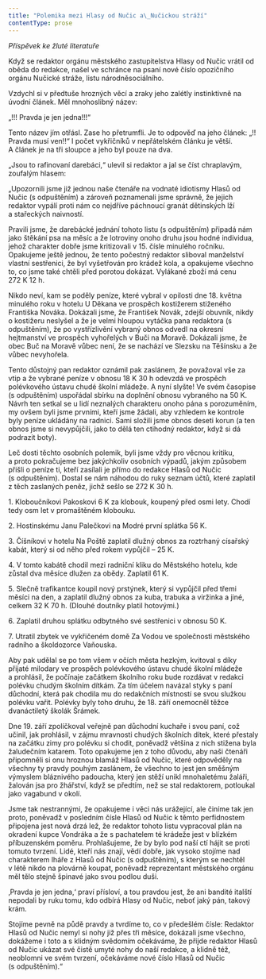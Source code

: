 ```yaml
---
title: "Polemika mezi Hlasy od Nučic a\_Nučickou stráží"
contentType: prose
---
```


<section>

_Příspěvek ke žluté literatuře_

</section>

<section>

Když se redaktor orgánu městského zastupitelstva Hlasy od Nučic vrátil od oběda do redakce, našel ve schránce na psaní nové číslo opozičního orgánu Nučické stráže, listu národněsociálního.

Vzdychl si v předtuše hrozných věcí a zraky jeho zalétly instinktivně na úvodní článek. Měl mnohoslibný název:

„!!! Pravda je jen jedna!!!“

Tento název jím otřásl. Zase ho přetrumfli. Je to odpověď na jeho článek: „!! Pravda musí ven!!“ I počet vykřičníků v nepřátelském článku je větší. A článek je na tři sloupce a jeho byl pouze na dva.

„Jsou to rafinovaní darebáci,“ ulevil si redaktor a jal se číst chrapla­vým, zoufalým hlasem:

„Upozornili jsme již jednou naše čtenáře na vodnaté idiotismy Hlasů od Nučic (s odpuštěním) a zároveň poznamenali jsme správně, že jejich redaktor vypálí proti nám co nejdříve páchnoucí granát dětinských lží a stařeckých naivností.

Pravili jsme, že darebácké jednání tohoto listu (s odpuštěním) připadá nám jako štěkání psa na měsíc a že lotroviny onoho druhu jsou hodné individua, jehož charakter dobře jsme kritizovali v 15. čísle minulého ročníku. Opakujeme ještě jednou, že tento počestný redaktor sliboval manželství vlastní sestřenici, že byl vyšetřován pro krádež kola, a opakujeme všechno to, co jsme také chtěli před porotou dokázat. Vylákané zboží má cenu 272 K 12 h.

Nikdo neví, kam se poděly peníze, které vybral v opilosti dne 18. května minulého roku v hotelu U Děkana ve prospěch kostižerem stiženého Františka Nováka. Dokázali jsme, že František Novák, zdejší obuvník, nikdy o kostižeru neslyšel a že je velmi hloupou vytáčka pana redaktora (s odpuštěním), že po vystřízlivění vybraný obnos odvedl na okresní hejtmanství ve prospěch vyhořelých v Buči na Moravě. Dokázali jsme, že obec Buč na Moravě vůbec není, že se nachází ve Slezsku na Těšínsku a že vůbec nevyhořela.

Tento důstojný pan redaktor oznámil pak zaslánem, že považoval vše za vtip a že vybrané peníze v obnosu 18 K 30 h odevzdá ve prospěch polévkového ústavu chudé školní mládeže. A nyní slyšte! Ve svém časopise (s odpuštěním) uspořádal sbírku na doplnění obnosu vybraného na 50 K. Návrh ten setkal se u lidí neznalých charakteru onoho pána s porozuměním, my ovšem byli jsme prvními, kteří jsme žádali, aby vzhledem ke kontrole byly peníze ukládány na radnici. Sami složili jsme obnos deseti korun (a ten obnos jsme si nevypůjčili, jako to dělá ten ctihodný redaktor, když si dá podrazit boty).

Leč dosti těchto osobních polemik, byli jsme vždy pro věcnou kritiku, a proto pokračujeme bez jakýchkoliv osobních výpadů, jakým způsobem přišli o peníze ti, kteří zasílali je přímo do redakce Hlasů od Nučic (s odpuštěním). Dostal se nám náhodou do ruky seznam účtů, které zaplatil z těch zaslaných peněz, jichž sešlo se 272 K 30 h.

</section>

<section>

1\. Kloboučníkovi Pakoskovi 6 K za klobouk, koupený před osmi lety. Chodí tedy osm let v promaštěném klobouku.

2\. Hostinskému Janu Palečkovi na Modré první splátka 56 K.

3\. Číšníkovi v hotelu Na Poště zaplatil dlužný obnos za roztrhaný císařský kabát, který si od něho před rokem vypůjčil – 25 K.

4\. V tomto kabátě chodil mezi radniční kliku do Městského hotelu, kde zůstal dva měsíce dlužen za obědy. Zaplatil 61 K.

5\. Slečně trafikantce koupil nový prstýnek, který si vypůjčil před třemi měsíci na den, a zaplatil dlužný obnos za kuba, trabuka a viržinka a jiné, celkem 32 K 70 h. (Dlouhé doutníky platil hotovými.)

6\. Zaplatil druhou splátku odbytného své sestřenici v obnosu 50 K.

7\. Utratil zbytek ve vykřičeném domě Za Vodou ve společnosti městského radního a školdozorce Vaňouska.

</section>

<section>

Aby pak udělal se po tom všem v očích města hezkým, kvitoval s díky přijaté milodary ve prospěch polévkového ústavu chudé školní mládeže a prohlásil, že počínaje začátkem školního roku bude rozdávat v redakci polévku chudým školním dítkám. Za tím účelem navázal styky s paní důchodní, která pak chodila mu do redakčních místností se svou služkou polévku vařit. Polévky byly toho druhu, že 18. září onemocněl těžce dvanáctiletý školák Šrámek.

Dne 19. září zpolíčkoval veřejně pan důchodní kuchaře i svou paní, což učinil, jak prohlásil, v zájmu mravnosti chudých školních dítek, které přestaly na začátku zimy pro polévku si chodit, poněvadž většina z nich stižena byla žaludečním katarem. Toto opakujeme jen z toho důvodu, aby naši čtenáři připomněli si onu hroznou blamáž Hlasů od Nučic, které odpověděly na všechny ty pravdy pouhým zaslánem, že všechno to jest jen směšným výmyslem bláznivého padoucha, který jen stěží unikl mnohaletému žaláři, žalován jsa pro žhářství, když se předtím, než se stal redaktorem, potloukal jako vagabund v okolí.

Jsme tak nestrannými, že opakujeme i věci nás urážející, ale činíme tak jen proto, poněvadž v posledním čísle Hlasů od Nučic k těmto perfidnostem připojena jest nová drzá lež, že redaktor tohoto listu vypracoval plán na okradení kupce Vondráka a že s pachatelem té krádeže jest v blízkém příbuzenském poměru. Prohlašujeme, že by bylo pod naší ctí hájit se proti tomuto tvrzení. Lidé, kteří nás znají, vědí dobře, jak vysoko stojíme nad charakterem lháře z Hlasů od Nučic (s odpuštěním), s kterým se nechtěl v létě nikdo na plovárně koupat, poněvadž reprezentant městského orgánu měl tělo stejně špinavé jako svou podlou duši.

‚Pravda je jen jedna,‘ praví přísloví, a tou pravdou jest, že ani bandité italští nepodali by ruku tomu, kdo odbírá Hlasy od Nučic, neboť jaký pán, takový krám.

Stojíme pevně na půdě pravdy a tvrdíme to, co v předešlém čísle: Redaktor Hlasů od Nučic nemyl si nohy již přes tři měsíce, dokázali jsme všechno, dokážeme i toto a s klidným svědomím očekáváme, že přijde redaktor Hlasů od Nučic ukázat své čistě umyté nohy do naší redakce, a klidně též, neoblomni ve svém tvrzení, očekáváme nové číslo Hlasů od Nučic (s odpuštěním).“

</section>
